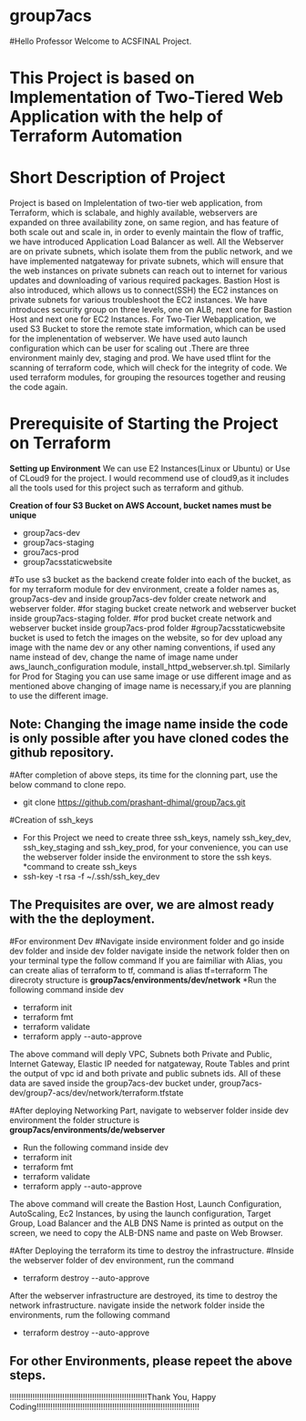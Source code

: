 # group7acs
#Hello Professor Welcome to ACSFINAL Project. 
# This Project is based on Implementation of Two-Tiered Web Application with the help of Terraform Automation
# Short Description of Project
Project is based on Implelentation of two-tier web application, from Terraform, which is sclabale, and highly available, webservers are expanded on three availability zone, on same region, and has feature of both scale out and scale in, in order to evenly maintain the flow of traffic, we have introduced Application Load Balancer as well. All the Webserver are on private subnets, which isolate them from the public network, and we have implemented natgateway for private subnets, which will ensure that the web instances on private subnets can reach out to internet for various updates and downloading of various required packages. Bastion Host is also introduced, which allows us to connect(SSH) the EC2 instances on private subnets for various troubleshoot the EC2 instances. We have introduces security group on three levels, one on ALB, next one for Bastion Host and next one for EC2 Instances. For Two-Tier Webapplication, we used S3 Bucket to store the remote state imformation, which can be used for the implenentation of webserver. We have used auto launch configuration which can be user for scaling out .There are three environment mainly dev, staging and prod. We have used tflint for the scanning of terraform code, which will check for the integrity of code. We used terraform modules, for grouping the resources together and reusing the code again. 

# Prerequisite of Starting the Project on Terraform
**Setting up Environment**
We can use E2 Instances(Linux or Ubuntu) or Use of CLoud9 for the project. I would recommend use of cloud9,as it includes all the tools used for this project such as terraform and github.

**Creation of four S3 Bucket on AWS Account, bucket names must be unique**
* group7acs-dev
* group7acs-staging
* grou7acs-prod
* group7acsstaticwebsite

#To use s3 bucket as the backend create folder into each of the bucket, as for my terraform module for dev environment, create a folder names as,  group7acs-dev and inside group7acs-dev folder create network and webserver folder.
#for staging bucket create network and webserver bucket inside group7acs-staging folder.
#for prod bucket create network and webserver bucket inside group7acs-prod folder
#group7acsstaticwebsite bucket is used to fetch the images on the website, so for dev upload any image with the name dev or any other naming conventions, if used any name instead of dev, change the name of image name under aws_launch_configuration module, install_httpd_webserver.sh.tpl. Similarly for Prod for Staging you can use same image or use different image and as mentioned above changing of image name is necessary,if you are planning to use the different image. 
## Note: Changing the image name inside the code is only possible after you have cloned codes the github repository.

#After completion of above steps, its time for the clonning part, use the below command to clone repo.
* git clone https://github.com/prashant-dhimal/group7acs.git

#Creation of ssh_keys
* For this Project we need to create three ssh_keys, namely ssh_key_dev, ssh_key_staging and ssh_key_prod, for your convenience, you can use the webserver folder inside the environment to store the ssh keys.
*command to create ssh_keys
 * ssh-key -t rsa -f ~/.ssh/ssh_key_dev

## The Prequisites are over, we are almost ready with the the deployment.
#For environment Dev
#Navigate inside environment folder and go inside dev folder and inside dev folder navigate inside the network folder then on your terminal type the follow command
If you are faimiliar with Alias, you can create alias of terraform to tf, command is alias tf=terraform
The direcroty structure is 
**group7acs/environments/dev/network**
*Run the following command inside dev
* terraform init
* terraform fmt
* terraform validate
* terraform apply --auto-approve

The above command will deply VPC, Subnets both Private and Public, Internet Gateway, Elastic IP needed for natgateway, Route Tables and print the output of vpc id and both private and public subnets ids. All of these data are saved inside the group7acs-dev bucket under, group7acs-dev/group7-acs/dev/network/terraform.tfstate

#After deploying Networking Part, navigate to webserver folder inside dev environment
the folder structure is 
**group7acs/environments/de/webserver**
* Run the following command inside dev
* terraform init
* terraform fmt
* terraform validate
* terraform apply --auto-approve


The above command will create the Bastion Host, Launch Configuration, AutoScaling, Ec2 Instances, by using the launch configuration, Target Group, Load Balancer and the ALB DNS Name is printed as output on the screen, we need to copy the ALB-DNS name and paste on Web Browser.

#After Deploying the terraform its time to destroy the infrastructure.
#Inside the webserver folder of dev environment, run the command
* terraform destroy --auto-approve



After the webserver infrastructure are destroyed, its time to destroy the network infrastructure.
navigate inside the network folder inside the environments, rum the following command
* terraform destroy --auto-approve  

## For other Environments, please repeet the above steps.

!!!!!!!!!!!!!!!!!!!!!!!!!!!!!!!!!!!!!!!!!!!!!!!!!!!!!!!!!!!!Thank You, Happy Coding!!!!!!!!!!!!!!!!!!!!!!!!!!!!!!!!!!!!!!!!!!!!!!!!!!!!!!!!!!!!!!!!!!!!!!!


